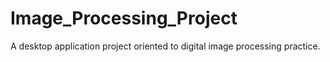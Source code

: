 # Image_Processing_Project
A desktop application project oriented to digital image processing practice.
